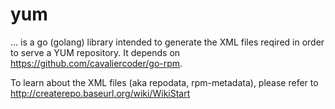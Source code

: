 # yum

... is a go (golang) library intended to generate the XML files reqired in order
to serve a YUM repository. It depends on https://github.com/cavaliercoder/go-rpm.

To learn about the XML files (aka repodata, rpm-metadata), please refer to 
http://createrepo.baseurl.org/wiki/WikiStart
